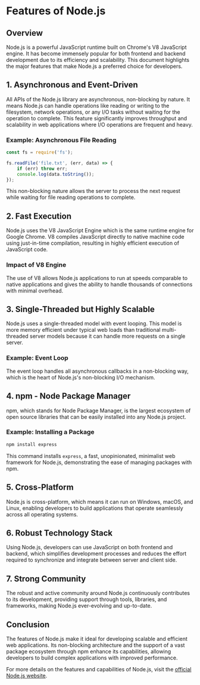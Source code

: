 # Features of Node.js

## Overview
Node.js is a powerful JavaScript runtime built on Chrome's V8 JavaScript engine. It has become immensely popular for both frontend and backend development due to its efficiency and scalability. This document highlights the major features that make Node.js a preferred choice for developers.

## 1. Asynchronous and Event-Driven
All APIs of the Node.js library are asynchronous, non-blocking by nature. It means Node.js can handle operations like reading or writing to the filesystem, network operations, or any I/O tasks without waiting for the operation to complete. This feature significantly improves throughput and scalability in web applications where I/O operations are frequent and heavy.

### Example: Asynchronous File Reading
```javascript
const fs = require('fs');

fs.readFile('file.txt', (err, data) => {
    if (err) throw err;
    console.log(data.toString());
});
```
This non-blocking nature allows the server to process the next request while waiting for file reading operations to complete.

## 2. Fast Execution
Node.js uses the V8 JavaScript Engine which is the same runtime engine for Google Chrome. V8 compiles JavaScript directly to native machine code using just-in-time compilation, resulting in highly efficient execution of JavaScript code.

### Impact of V8 Engine
The use of V8 allows Node.js applications to run at speeds comparable to native applications and gives the ability to handle thousands of connections with minimal overhead.

## 3. Single-Threaded but Highly Scalable
Node.js uses a single-threaded model with event looping. This model is more memory efficient under typical web loads than traditional multi-threaded server models because it can handle more requests on a single server.

### Example: Event Loop
The event loop handles all asynchronous callbacks in a non-blocking way, which is the heart of Node.js's non-blocking I/O mechanism.

## 4. npm - Node Package Manager
npm, which stands for Node Package Manager, is the largest ecosystem of open source libraries that can be easily installed into any Node.js project.

### Example: Installing a Package
```bash
npm install express
```
This command installs `express`, a fast, unopinionated, minimalist web framework for Node.js, demonstrating the ease of managing packages with npm.

## 5. Cross-Platform
Node.js is cross-platform, which means it can run on Windows, macOS, and Linux, enabling developers to build applications that operate seamlessly across all operating systems.

## 6. Robust Technology Stack
Using Node.js, developers can use JavaScript on both frontend and backend, which simplifies development processes and reduces the effort required to synchronize and integrate between server and client side.

## 7. Strong Community
The robust and active community around Node.js continuously contributes to its development, providing support through tools, libraries, and frameworks, making Node.js ever-evolving and up-to-date.

## Conclusion
The features of Node.js make it ideal for developing scalable and efficient web applications. Its non-blocking architecture and the support of a vast package ecosystem through npm enhance its capabilities, allowing developers to build complex applications with improved performance.

For more details on the features and capabilities of Node.js, visit the [official Node.js website](https://nodejs.org/).